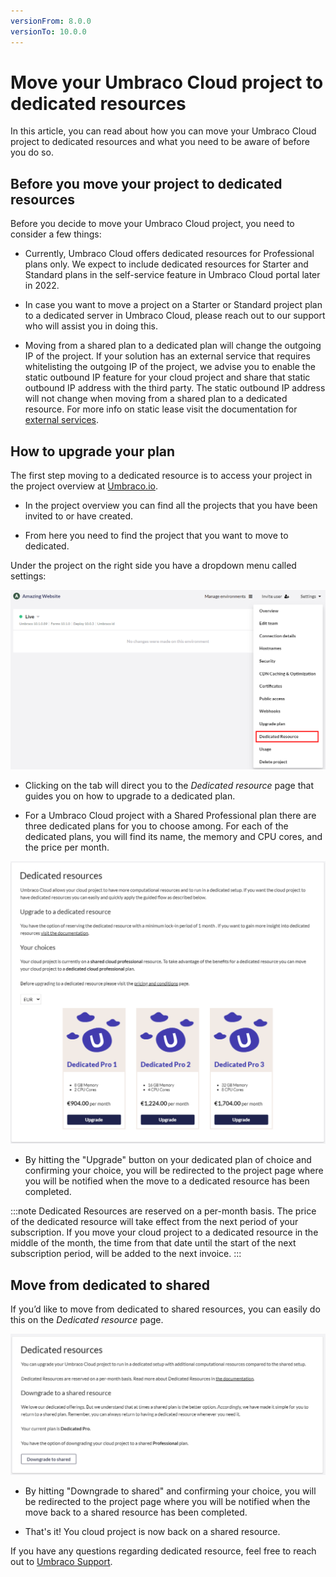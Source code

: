 ```yaml
---
versionFrom: 8.0.0
versionTo: 10.0.0
---
```


# Move your Umbraco Cloud project to dedicated resources

In this article, you can read about how you can move your Umbraco Cloud project to dedicated resources and what you need to be aware of before you do so.

## Before you move your project to dedicated resources

Before you decide to move your Umbraco Cloud project, you need to consider a few things:

- Currently, Umbraco Cloud offers dedicated resources for Professional plans only. We expect to include dedicated resources for Starter and Standard plans in the self-service feature in Umbraco Cloud portal later in 2022.

- In case you want to move a project on a Starter or Standard project plan to a dedicated server in Umbraco Cloud, please reach out to our support who will assist you in doing this.

- Moving from a shared plan to a dedicated plan will change the outgoing IP of the project. If your solution has an external service that requires whitelisting the outgoing IP of the project, we advise you to enable the static outbound IP feature for your cloud project and share that static outbound IP address with the third party. The static outbound IP address will not change when moving from a shared plan to a dedicated resource. For more info on static lease visit the documentation for [external services](https://our.umbraco.com/documentation/Umbraco-Cloud/Set-Up/External-Services/).


## How to upgrade your plan

The first step moving to a dedicated resource is to access your project in the project overview at [Umbraco.io](https://www.s1.umbraco.io/projects).

- In the project overview you can find all the projects that you have been invited to or have created.

- From here you need to find the project that you want to move to dedicated.

Under the project on the right side you have a dropdown menu called settings:

![Upgrade plan step 1](images/Step1.png)

- Clicking on the tab will direct you to the _Dedicated resource_ page that guides you on how to upgrade to a dedicated plan.

- For a Umbraco Cloud project with a Shared Professional plan there are three dedicated plans for you to choose among. For each of the dedicated plans, you will find its name, the memory and CPU cores, and the price per month.

![Upgrade plan step 1](images/Step2.png)

- By hitting the "Upgrade" button on your dedicated plan of choice and confirming your choice, you will be redirected to the project page where you will be notified when the move to a dedicated resource has been completed.

:::note Dedicated Resources are reserved on a per-month basis.
The price of the dedicated resource will take effect from the next period of your subscription.
If you move your cloud project to a dedicated resource in the middle of the month, the time from that date until the start of the next subscription period, will be added to the next invoice. :::

## Move from dedicated to shared

If you’d like to move from dedicated to shared resources, you can easily do this on the _Dedicated resource_ page.

![Upgrade plan step 1](images/Downgrade.png)

- By hitting "Downgrade to shared" and confirming your choice, you will be redirected to the project page where you will be notified when the move back to a shared resource has been completed.

- That's it! You cloud project is now back on a shared resource.

If you have any questions regarding dedicated resource, feel free to reach out to [Umbraco Support](mailto:contact@umbraco.com).
